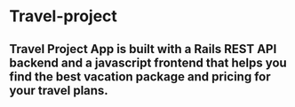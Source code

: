 # Travel-project 

## Travel Project App is built with a Rails REST API backend and a javascript frontend that helps you find the best vacation package and pricing for your travel plans.